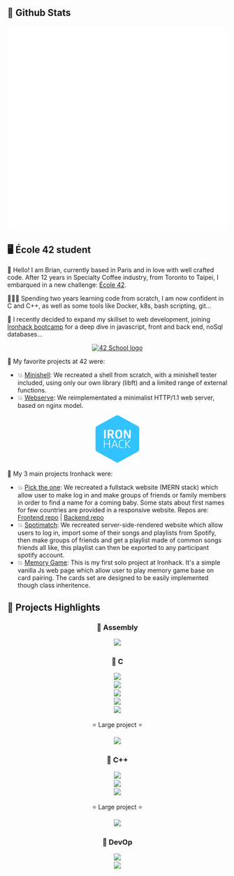 
## 🧮 Github Stats
<div align="center">
<img align="center" src="/github-metrics.svg" alt="Metrics" width="500">
</div>

## 🖥 École 42 student


 <div>
  <p>👋   Hello! I am Brian, currently based in Paris and in love with well crafted code. After 12 years in Specialty Coffee industry, from Toronto to Taipei, I embarqued in a new challenge: <a href="https://42.fr/">École 42</a>.</p>
    <p>👨🏻‍💻   Spending two years learning code from scratch, I am now confident in C and C++, as well as some tools like Docker, k8s, bash scripting, git...</p>
  <p>🚀   I recently decided to expand my skillset to web development, joining <a href="https://www.ironhack.com/">Ironhack bootcamp</a> for a deep dive in javascript, front and back end, noSql databases...</p>
  <div align="center">
    <a href="https://profile.intra.42.fr/users/bvalette">
      <img width="100px" src="https://42.fr/wp-content/uploads/2021/07/42-Final-sigle-seul.svg" alt="42 School logo" />
   </a>
 </div>
  <p>📂   My favorite projects at 42 were:</p>
  <ul>
    <li>
      💥  <a href="https://github.com/42f/MINISHELL_42">Minishell</a>: We recreated a shell from scratch, with a minishell tester included, using only our own library (libft) and a limited range of external functions.
     </li>
    <li>
       💥  <a href="https://github.com/42f/WEBSERV">Webserve</a>: We reimplementated a minimalist HTTP/1.1 web server, based on nginx model.
     </li>
  </ul>
 
  </div>
   <div align="center">
  <img width="100px" src="images/ironhack.png" alt="Ironhack bootcamp logo" />
  </div>
 <p>📂   My 3 main projects Ironhack were:</p>
  <ul>
    <li>
      💥  <a href="https://pick-the-one.netlify.app/">Pick the one</a>: We recreated a fullstack website (MERN stack) which allow user to make log in and make groups of friends or family members in order to find a name for a coming baby. Some stats about first names for few countries are provided in a responsive website. Repos are: <a href="https://github.com/marcozampini/ironhack-final-project-front">Frontend repo</a> | <a href="https://github.com/marcozampini/ironhack-final-project-back">Backend repo</a>
     </li><li>
      💥  <a href="https://github.com/42f/IRONHACK_project_01">Spotimatch</a>: We recreated server-side-rendered website which allow users to log in, import some of their songs and playlists from Spotify, then make groups of friends and get a playlist made of common songs friends all like, this playlist can then be exported to any participant spotify account.
     </li>
    <li>
       💥  <a href="https://github.com/42f/IRONHACK_project_00">Memory Game</a>: This is my first solo project at Ironhack. It's a simple vanilla Js web page which allow user to play memory game base on card pairing. The cards set are designed to be easily implemented though class inheritence.
     </li>
  </ul>


  
## 📕 Projects Highlights

<div align="center">
<h3> 📌 Assembly</h3>
</div>

<div align="center">
    <a href="https://github.com/42f/LIBASM"><img src="https://github-readme-stats.vercel.app/api/pin?username=42f&repo=LIBASM&theme=buefy"></a> 
</div>

<div align="center">
<h3> 📌  C</h3>
</div>

<div align="center">
    <a href="https://github.com/42f/libft_2020"><img src="https://github-readme-stats.vercel.app/api/pin?username=42f&repo=libft_2020&theme=buefy"></a>
</div>
<div align="center">
    <a href="https://github.com/42f/GET_NEXT_LINE"><img src="https://github-readme-stats.vercel.app/api/pin?username=42f&repo=GET_NEXT_LINE&theme=buefy"></a>
</div>
<div align="center">
    <a href="https://github.com/42f/FT_PRINTF"><img src="https://github-readme-stats.vercel.app/api/pin?username=42f&repo=FT_PRINTF&theme=buefy"></a>
</div>
<div align="center">
    <a href="https://github.com/42f/CUBE_3D"><img src="https://github-readme-stats.vercel.app/api/pin?username=42f&repo=CUBE_3D&theme=buefy"></a>
</div>
    
<div align="center">
    <a href="https://github.com/42f/PHILOSOPHERS"><img src="https://github-readme-stats.vercel.app/api/pin?username=42f&repo=PHILOSOPHERS&theme=buefy"></a>
</div>
<div align="center">
  <p>⭐ Large project ⭐</p>
    <a href="https://github.com/42f/MINISHELL_42"><img src="https://github-readme-stats.vercel.app/api/pin?username=42f&repo=MINISHELL_42&theme=buefy"></a>
</div>

<div align="center">
<h3> 📌  C++</h3>
</div>

<div align="center">
    <a href="https://github.com/42f/42_CPP_PISCINE"><img src="https://github-readme-stats.vercel.app/api/pin?username=42f&repo=42_CPP_PISCINE&theme=buefy"></a>
</div>
    
<div align="center">
    <a href="https://github.com/42f/FT_CONTAINERS"><img src="https://github-readme-stats.vercel.app/api/pin?username=42f&repo=FT_CONTAINERS&theme=buefy"></a>
</div>
<div align="center">
    <a href="https://github.com/42f/FT_CONTAINERS_42_tester"><img src="https://github-readme-stats.vercel.app/api/pin?username=42f&repo=FT_CONTAINERS_42_tester&theme=buefy"></a>
</div>

<div align="center">
 <p>⭐ Large project ⭐</p>
    <a href="https://github.com/42f/WEBSERV"><img src="https://github-readme-stats.vercel.app/api/pin?username=42f&repo=WEBSERV&theme=buefy"></a>
</div>
<div align="center">
<h3> 📌  DevOp </h3>
</div>
<div align="center">
    <a href="https://github.com/42f/FT_SERVER"><img src="https://github-readme-stats.vercel.app/api/pin?username=42f&repo=FT_SERVER&theme=buefy"></a>
</div>
<div align="center">
    <a href="https://github.com/42f/FT_SERVICES"><img src="https://github-readme-stats.vercel.app/api/pin?username=42f&repo=FT_SERVICES&theme=buefy"></a>
</div>
